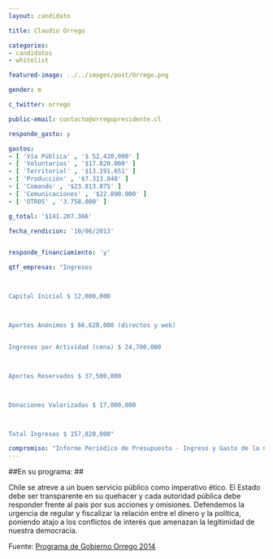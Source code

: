 ```yaml
---
layout: candidato

title: Claudio Orrego

categories: 
- candidatos
- whitelist

featured-image: ../../images/post/Orrego.png

gender: m

c_twitter: orrego

public-email: contacto@orregopresidente.cl

responde_gasto: y

gastos:
- [ 'Vía Pública' , '$ 52,420,000' ]
- [ 'Voluntarios' , '$17.820.000' ]
- [ 'Territorial' , '$13.191.651' ]
- [ 'Producción' , '$7.313.840' ]
- [ 'Comando' , '$23.813.875' ]
- [ 'Comunicaciones' , '$22.890.000' ]
- [ 'OTROS' , '3.758.000' ]

g_total: '$141.207.366'

fecha_rendicion: '10/06/2013'


responde_financiamiento: 'y'

qtf_empresas: "Ingresos



Capital Inicial $ 12,000,000



Aportes Anónimos $ 66,620,000 (directos y web)


Ingresos por Actividad (cena) $ 24,700,000



Aportes Reservados $ 37,500,000



Donaciones Valorizadas $ 17,000,000



Total Ingresos $ 157,820,000"

compromiso: "Informe Periódico de Presupuesto - Ingreso y Gasto de la Campaña (Informe disponible en web de campaña)"
---
```


##En su programa: ##


 Chile se atreve a un buen servicio público como imperativo ético. El Estado debe ser transparente en su quehacer y cada autoridad pública debe responder frente al país por sus acciones y omisiones. Defendemos la urgencia de regular y fiscalizar la relación entre el dinero y la política, poniendo atajo a los conflictos de interés que amenazan la legitimidad de nuestra democracia. 

Fuente: <a href="http://www.orregopresidente.cl/el-buen-servicio-publico-como-imperativo-etico/" target='_blank'>Programa de Gobierno Orrego 2014</a><!-- [Programa de Gobierno Orrego 2014][prog] --> 



[prog]:http://www.orregopresidente.cl/el-buen-servicio-publico-como-imperativo-etico/
